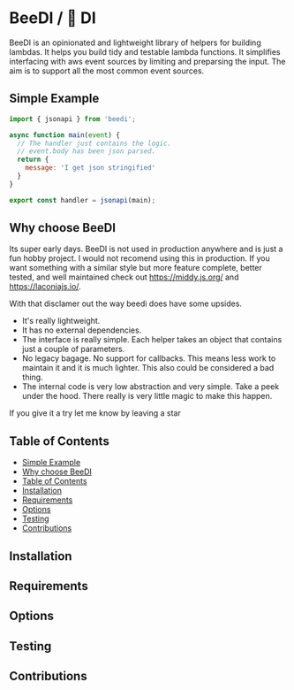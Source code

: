 # BeeDI / 🐝 DI

BeeDI is an opinionated and lightweight library of helpers for building lambdas. It helps you build tidy and testable lambda functions.
It simplifies interfacing with aws event sources by limiting and preparsing the input. The aim is to support all the most common event sources.

## Simple Example

```js
import { jsonapi } from 'beedi';

async function main(event) {
  // The handler just contains the logic.
  // event.body has been json parsed.
  return {
    message: 'I get json stringified'
  }
}

export const handler = jsonapi(main);
```

## Why choose BeeDI

Its super early days. BeeDI is not used in production anywhere and is just a fun hobby project. I would not recomend using this in production. If you want something with a similar style but more feature complete, better tested, and well maintained check out https://middy.js.org/ and https://laconiajs.io/.

With that disclamer out the way beedi does have some upsides.

* It's really lightweight.
* It has no external dependencies. 
* The interface is really simple. Each helper takes an object that contains just a couple of parameters.
* No legacy bagage. No support for callbacks. This means less work to maintain it and it is much lighter. This also could be considered a bad thing.
* The internal code is very low abstraction and very simple. Take a peek under the hood. There really is very little magic to make this happen.

If you give it a try let me know by leaving a star

## Table of Contents
  * [Simple Example](#simple-example)
  * [Why choose BeeDI](#why-choose-beedi)
  * [Table of Contents](#table-of-contents)
  * [Installation](#installation)
  * [Requirements](#requirements)
  * [Options](#options)
  * [Testing](#testing)
  * [Contributions](#contributions)

## Installation

## Requirements

## Options

## Testing

## Contributions
